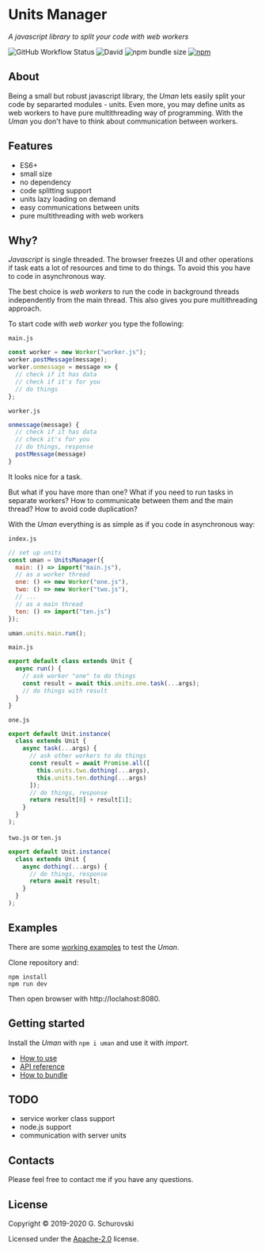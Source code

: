 # Units Manager

_A javascript library to split your code with web workers_

![GitHub Workflow Status](https://img.shields.io/github/workflow/status/greorex/uman/Tests) ![David](https://img.shields.io/david/greorex/uman) ![npm bundle size](https://img.shields.io/bundlephobia/min/uman) [![npm](https://img.shields.io/npm/v/uman)](https://www.npmjs.com/package/uman)

## About

Being a small but robust javascript library, the _Uman_ lets easily split your code by separarted modules - units. Even more, you may define units as web workers to have pure multithreading way of programming. With the _Uman_ you don't have to think about communication between workers.

## Features

- ES6+
- small size
- no dependency
- code splitting support
- units lazy loading on demand
- easy communications between units
- pure multithreading with web workers

## Why?

_Javascript_ is single threaded. The browser freezes UI and other operations if task eats a lot of resources and time to do things. To avoid this you have to code in asynchronous way.

The best choice is _web workers_ to run the code in background threads independently from the main thread. This also gives you pure multithreading approach.

To start code with _web worker_ you type the following:

`main.js`

```javascript
const worker = new Worker("worker.js");
worker.postMessage(message);
worker.onmessage = message => {
  // check if it has data
  // check if it's for you
  // do things
};
```

`worker.js`

```javascript
onmessage(message) {
  // check if it has data
  // check it's for you
  // do things, response
  postMessage(message)
}
```

It looks nice for a task.

But what if you have more than one? What if you need to run tasks in separate workers? How to communicate between them and the main thread? How to avoid code duplication?

With the _Uman_ everything is as simple as if you code in asynchronous way:

`index.js`

```javascript
// set up units
const uman = UnitsManager({
  main: () => import("main.js"),
  // as a worker thread
  one: () => new Worker("one.js"),
  two: () => new Worker("two.js"),
  // ...
  // as a main thread
  ten: () => import("ten.js")
});

uman.units.main.run();
```

`main.js`

```javascript
export default class extends Unit {
  async run() {
    // ask worker "one" to do things
    const result = await this.units.one.task(...args);
    // do things with result
  }
}
```

`one.js`

```javascript
export default Unit.instance(
  class extends Unit {
    async task(...args) {
      // ask other workers to do things
      const result = await Promise.all([
        this.units.two.dothing(...args),
        this.units.ten.dothing(...args)
      ]);
      // do things, response
      return result[0] + result[1];
    }
  }
);
```

`two.js` or `ten.js`

```javascript
export default Unit.instance(
  class extends Unit {
    async dothing(...args) {
      // do things, response
      return await result;
    }
  }
);
```

## Examples

There are some [working examples](https://github.com/greorex/uman/tree/master/tests) to test the _Uman_.

Clone repository and:

```
npm install
npm run dev
```

Then open browser with http://loclahost:8080.

<a name="getting_started"></a>

## Getting started

Install the _Uman_ with `npm i uman` and use it with _import_.

- [How to use](docs/howtouse.md)
- [API reference](docs/api.md)
- [How to bundle](docs/howtobundle.md)

## TODO

- service worker class support
- node.js support
- communication with server units

## Contacts

Please feel free to contact me if you have any questions.

## License

Copyright © 2019-2020 G. Schurovski

Licensed under the [Apache-2.0](LICENSE) license.
